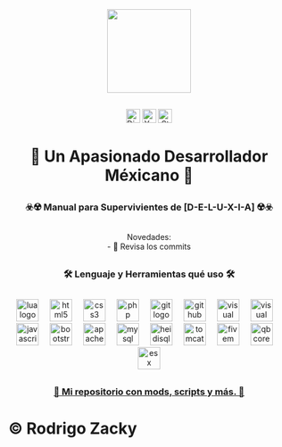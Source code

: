 <div align="center">
  <img height="150" src="https://r2.fivemanage.com/xtCiQR5YQV9Lt4hZC39sX/BANNER_LOGO.jpg" />
</div>

##

<div align="center">
  <img src="https://img.shields.io/badge/Discord-blue?style=for-the-badge&logo=discord&logoColor=white&labelColor=5865F2&color=5865F2" height="25" alt="Discord logo" />
  <img src="https://img.shields.io/badge/YouTube-red?style=for-the-badge&logo=youtube&logoColor=white&labelColor=red&color=red&link=https%3A%2F%2Fwww.youtube.com%2F%40RodrigoZacky"  height="25" alt="Youtube logo"  />
  <img alt="Static Badge" src="https://img.shields.io/badge/Portfolio-black?style=for-the-badge&logo=alienware&logoColor=white&labelColor=black&color=black&link=https://zacky-portafolio.rf.gd" height="25" alt="Portafolio logo"  />
  
</div>

##




##

<h1 align="center">💎 Un Apasionado Desarrollador Méxicano 💎</h1>

##

<h3 align="center">☣️☢️ Manual para Supervivientes de [D-E-L-U-X-I-A] ☢️☣️</h3>



##

<p align="center">Novedades: <br>- 🔭 Revisa los commits </p>

##

<h3 align="center">🛠 Lenguaje y Herramientas qué uso 🛠</h3>

##

<div align="center">
  <img src="https://cdn.jsdelivr.net/gh/devicons/devicon/icons/lua/lua-original.svg" height="40" alt="lua logo" />
  <img width="12" />
  <img src="https://cdn.jsdelivr.net/gh/devicons/devicon/icons/html5/html5-original.svg" height="40" alt="html5 logo" />
  <img width="12" />
  <img src="https://cdn.jsdelivr.net/gh/devicons/devicon/icons/css3/css3-original.svg" height="40" alt="css3 logo" />
  <img width="12" />
  <img src="https://cdn.jsdelivr.net/gh/devicons/devicon/icons/php/php-original.svg" height="40" alt="php logo" />
  <img width="12" />
  <img src="https://cdn.jsdelivr.net/gh/devicons/devicon/icons/git/git-original.svg" height="40" alt="git logo" />
  <img width="12" />
  <img src="https://cdn.jsdelivr.net/gh/devicons/devicon/icons/github/github-original.svg" height="40" alt="github desktop logo" />
  <img width="12" />
  <img src="https://cdn.jsdelivr.net/gh/devicons/devicon/icons/visualstudio/visualstudio-plain.svg" height="40" alt="visual studio logo" />
  <img width="12" />
  <img src="https://cdn.jsdelivr.net/gh/devicons/devicon/icons/vscode/vscode-original.svg" height="40" alt="visual studio code logo" />
  <img width="12" />
  <img src="https://cdn.jsdelivr.net/gh/devicons/devicon/icons/javascript/javascript-original.svg" height="40" alt="javascript logo" />
  <img width="12" />
  <img src="https://cdn.jsdelivr.net/gh/devicons/devicon/icons/bootstrap/bootstrap-original.svg" height="40" alt="bootstrap logo" />
  <img width="12" />
  <img src="https://cdn.jsdelivr.net/gh/devicons/devicon/icons/apache/apache-original.svg" height="40" alt="apache logo" />
  <img width="12" />
  <img src="https://cdn.jsdelivr.net/gh/devicons/devicon/icons/mysql/mysql-original.svg" height="40" alt="mysql logo" />
  <img width="12" />
  <img src="https://upload.wikimedia.org/wikipedia/commons/3/32/HeidiSQL_logo_image.png" height="40" alt="heidisql logo" />
  <img width="12" />
  <img src="https://cdn.jsdelivr.net/gh/devicons/devicon/icons/tomcat/tomcat-original.svg" height="40" alt="tomcat logo" />
  <img width="12" />
  <img src="https://logos-world.net/wp-content/uploads/2021/03/FiveM-Emblem.png" height="40" alt="fivem logo" />
  <img width="12" />
  <img src="https://brycerussell.github.io/qbcore-docs/_astro/qbcore-logo.8ab457b2_Z19VH3o.webp" height="40" alt="qbcore logo" />
  <img width="12" />
  <img src="https://avatars.githubusercontent.com/u/33867380?s=200&v=4" height="40" alt="esx logo" />
</div>


##
<h3 align="center"><a href="https://github.com/xZACKYx?tab=repositories" target="_blank">👑   Mi repositorio con mods, scripts y más.  👑</a></h3>

##
# ©️ Rodrigo Zacky
##
